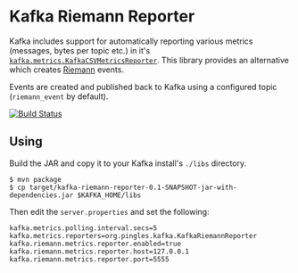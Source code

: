 # Kafka Riemann Reporter
Kafka includes support for automatically reporting various metrics (messages, bytes per topic etc.) in it's [`kafka.metrics.KafkaCSVMetricsReporter`](https://svn.apache.org/repos/asf/kafka/trunk/core/src/main/scala/kafka/metrics/KafkaCSVMetricsReporter.scala). This library provides an alternative which creates [Riemann](http://riemann.io) events.

Events are created and published back to Kafka using a configured topic (`riemann_event` by default).

[![Build Status](https://travis-ci.org/pingles/kafka-riemann-reporter.png)](https://travis-ci.org/pingles/kafka-riemann-reporter)

## Using

Build the JAR and copy it to your Kafka install's `./libs` directory.

    $ mvn package
    $ cp target/kafka-riemann-reporter-0.1-SNAPSHOT-jar-with-dependencies.jar $KAFKA_HOME/libs

Then edit the `server.properties` and set the following:

    kafka.metrics.polling.interval.secs=5
    kafka.metrics.reporters=org.pingles.kafka.KafkaRiemannReporter
    kafka.riemann.metrics.reporter.enabled=true
    kafka.riemann.metrics.reporter.host=127.0.0.1
    kafka.riemann.metrics.reporter.port=5555

